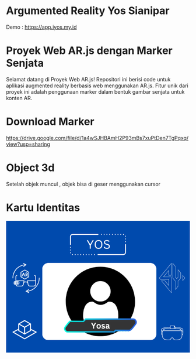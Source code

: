 # Argumented Reality Yos Sianipar
Demo : https://app.iyos.my.id


# Proyek Web AR.js dengan Marker Senjata
Selamat datang di Proyek Web AR.js! Repositori ini berisi code untuk aplikasi augmented reality berbasis web menggunakan AR.js. Fitur unik dari proyek ini adalah penggunaan marker dalam bentuk gambar senjata untuk konten AR.

# Download Marker 
https://drive.google.com/file/d/1a4wSJHBAmH2P93mBs7xuPtDen7TgPqxq/view?usp=sharing

# Object 3d
Setelah objek muncul , objek bisa di geser menggunakan cursor

# Kartu Identitas
![Teks Alt](https://raw.githubusercontent.com/vianpr0/Augmented-Reality/imagetraking/Object/imgTrackingnew/1.png)
